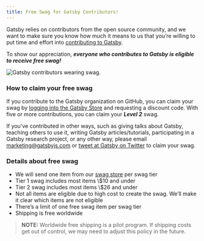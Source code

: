 ```yaml
---
title: Free Swag for Gatsby Contributors!
---
```


Gatsby relies on contributors from the open source community, and we want to make sure you know how much it means to us that you’re willing to put time and effort into [contributing to Gatsby](/contributing/how-to-contribute/).

To show our appreciation, _**everyone who contributes to Gatsby is eligible to receive free swag!**_

![Gatsby contributors wearing swag.](./images/gatsby-swag.jpg)

### How to claim your free swag

If you contribute to the Gatsby organization on GitHub, you can claim your swag by [logging into the Gatsby Store](https://store.gatsbyjs.org/) and requesting a discount code. With five or more contributions, you can claim your _**Level 2**_ swag.

If you’ve contributed in other ways, such as giving talks about Gatsby, teaching others to use it, writing Gatsby articles/tutorials, participating in a Gatsby research project, or any other way, please email [marketing@gatsbyjs.com](mailto:marketing@gatsbyjs.com) or [tweet at Gatsby on Twitter](https://twitter.com/gatsbyjs) to claim your swag.

### Details about free swag

- We will send one item from our [swag store](https://store.gatsbyjs.org/) per swag tier
- Tier 1 swag includes most items \\$10 and under
- Tier 2 swag includes most items \\$26 and under
- Not all items are eligible due to high cost to create the swag. We’ll make it clear which items are not eligible
- There’s a limit of one free swag item per swag tier
- Shipping is free worldwide

> **NOTE:** Worldwide free shipping is a pilot program. If shipping costs get out of control, we may need to adjust this policy in the future.
